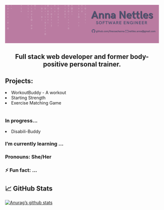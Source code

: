![Banner](banner.png)

<h2 align="center">
Full stack web developer and former body-positive personal trainer.
</h2> 

## Projects:

<li><a href="https://workoutbuddy2.herokuapp.com/"></a>WorkoutBuddy - A workout</li>
<li><a href="https://starting-strength-frontend.herokuapp.com/workouts/home"></a>Starting Strength</li>
<li><a href="https://thecoachanna.github.io/Matching-Game/"></a>Exercise Matching Game</li>

<br>

<h3>In progress...</h3>

<li>Disabili-Buddy</li>

### I’m currently learning ...





### Pronouns: She/Her
### ⚡ Fun fact: ...

## 📈 GitHub Stats
[![Anurag’s github stats](https://github-readme-stats.vercel.app/api?username=thecoachanna)](https://github.com/thecoachanna)



